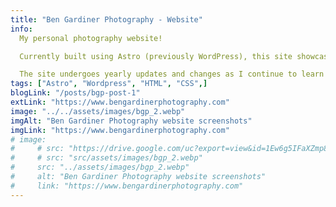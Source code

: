 ```yaml
---
title: "Ben Gardiner Photography - Website"
info:
  My personal photography website!

  Currently built using Astro (previously WordPress), this site showcases my passion for landscape and nature photography.

  The site undergoes yearly updates and changes as I continue to learn and improve my skills as a developer and photographer.
tags: ["Astro", "Wordpress", "HTML", "CSS",]
blogLink: "/posts/bgp-post-1"
extLink: "https://www.bengardinerphotography.com"
image: "../../assets/images/bgp_2.webp"
imgAlt: "Ben Gardiner Photography website screenshots"
imgLink: "https://www.bengardinerphotography.com"
# image:
#     # src: "https://drive.google.com/uc?export=view&id=1Ew6g5IFaXZmp8aIQfbb88eWQP5MtZ6xi"
#     # src: "src/assets/images/bgp_2.webp"
#     src: "../assets/images/bgp_2.webp"
#     alt: "Ben Gardiner Photography website screenshots"
#     link: "https://www.bengardinerphotography.com"
---
```


